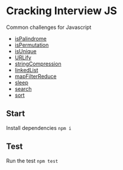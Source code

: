# Cracking Interview JS

Common challenges for Javascript

- [isPalindrome](https://github.com/mtorre4580/cracking-interview-js/tree/main/isPalindrome)
- [isPermutation](https://github.com/mtorre4580/cracking-interview-js/tree/main/isPermutation)
- [isUnique](https://github.com/mtorre4580/cracking-interview-js/tree/main/isUnique)
- [URLify](https://github.com/mtorre4580/cracking-interview-js/tree/main/urlify)
- [stringCompression](https://github.com/mtorre4580/cracking-interview-js/tree/main/stringCompression)
- [linkedList](https://github.com/mtorre4580/cracking-interview-js/tree/main/linkedList)
- [mapFilterReduce](https://github.com/mtorre4580/cracking-interview-js/tree/main/mapFilterReduce)
- [sleep](https://github.com/mtorre4580/cracking-interview-js/tree/main/sleep)
- [search](https://github.com/mtorre4580/cracking-interview-js/tree/main/search)
- [sort](https://github.com/mtorre4580/cracking-interview-js/tree/main/sort)

## Start

Install dependencies `npm i`

## Test

Run the test `npm test`
